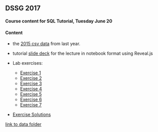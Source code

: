 ## DSSG 2017

#### Course content for SQL Tutorial, Tuesday June 20

#### Content

* the [2015 csv data](SeattleCrimeIncidents.csv) from last year.         
* tutorial [slide deck](SQLTutorial.ipynb) for the lecture in notebook format using Reveal.js
* Lab exercises:
    * [Exercise 1](Exercise1.md)
    * [Exercise 2](Exercise2.md)
    * [Exercise 3](Exercise3.md)
    * [Exercise 4](Exercise4.md)
    * [Exercise 5](Exercise5.md)
    * [Exercise 6](Exercise6.md)
    * [Exercise 7](Exercise7.md)

* [Exercise Solutions](exercise_queries.sql)

[link to data folder](https://drive.google.com/folderview?id=0B_TnQJg_3wjpbml3Z01WbEJOYWs&usp=sharing)
